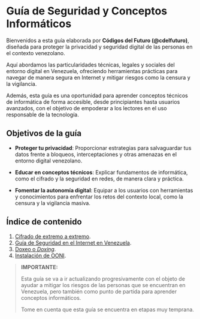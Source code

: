 # Guía de Seguridad y Conceptos Informáticos

Bienvenidos a esta guía elaborada por **Códigos del Futuro (@cdelfuturo)**, diseñada para proteger la privacidad y seguridad digital de las personas en el contexto venezolano. 

Aquí abordamos las particularidades técnicas, legales y sociales del entorno digital en Venezuela, ofreciendo herramientas prácticas para navegar de manera segura en Internet y mitigar riesgos como la censura y la vigilancia.

Además, esta guía es una oportunidad para aprender conceptos técnicos de informática de forma accesible, desde principiantes hasta usuarios avanzados, con el objetivo de empoderar a los lectores en el uso responsable de la tecnología.

## Objetivos de la guía

- **Proteger tu privacidad**: Proporcionar estrategias para salvaguardar tus datos frente a bloqueos, interceptaciones y otras amenazas en el entorno digital venezolano.

- **Educar en conceptos técnicos**: Explicar fundamentos de informática, como el cifrado y la seguridad en redes, de manera clara y práctica.
  
- **Fomentar la autonomía digital**: Equipar a los usuarios con herramientas y conocimientos para enfrentar los retos del contexto local, como la censura y la vigilancia masiva.

## Índice de contenido
1. [Cifrado de extremo a extremo](./Cifrado/extremo-extremo.md "Ir a Cifrado de extremo a extremo").
2. [Guía de Seguridad en el Internet en Venezuela](./ISP/isp.md "Ir a la Guía de seguridad en el Internet en Venezuela").
3. [Doxeo o *Doxing*](./Otros/doxing.md "Prevención de doxeo").
4. [Instalación de OONI](./scripts/doc.md "Instalación de OONI").

> **IMPORTANTE:**
>
> Esta guía se va a ir actualizando progresivamente con el objeto de ayudar a mitigar los riesgos de las personas que se encuentran en Venezuela, pero también como punto de partida para aprender conceptos informáticos.
>
> Tome en cuenta que esta guía se encuentra en etapas muy temprana.